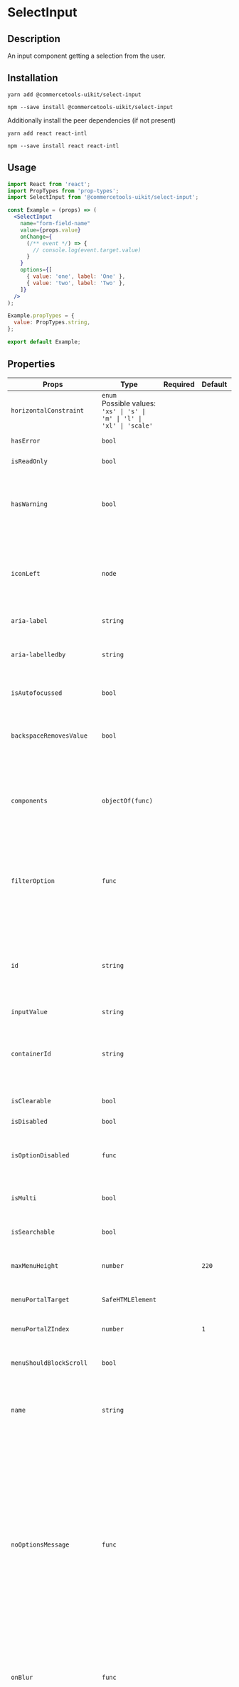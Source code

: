 <!-- THIS IS AN AUTOGENERATED FILE. DO NOT EDIT THIS FILE DIRECTLY. -->
<!-- This file is created by the `yarn generate-readme` script. -->

# SelectInput

## Description

An input component getting a selection from the user.

## Installation

```
yarn add @commercetools-uikit/select-input
```

```
npm --save install @commercetools-uikit/select-input
```

Additionally install the peer dependencies (if not present)

```
yarn add react react-intl
```

```
npm --save install react react-intl
```

## Usage

```jsx
import React from 'react';
import PropTypes from 'prop-types';
import SelectInput from '@commercetools-uikit/select-input';

const Example = (props) => (
  <SelectInput
    name="form-field-name"
    value={props.value}
    onChange={
      (/** event */) => {
        // console.log(event.target.value)
      }
    }
    options={[
      { value: 'one', label: 'One' },
      { value: 'two', label: 'Two' },
    ]}
  />
);

Example.propTypes = {
  value: PropTypes.string,
};

export default Example;
```

## Properties

| Props                              | Type                                                                         | Required | Default | Description                                                                                                                                                                                                                                                                                                                                   |
| ---------------------------------- | ---------------------------------------------------------------------------- | :------: | ------- | --------------------------------------------------------------------------------------------------------------------------------------------------------------------------------------------------------------------------------------------------------------------------------------------------------------------------------------------- |
| `horizontalConstraint`             | `enum`<br>Possible values:<br>`'xs' \| 's' \| 'm' \| 'l' \| 'xl' \| 'scale'` |          |         |                                                                                                                                                                                                                                                                                                                                               |
| `hasError`                         | `bool`                                                                       |          |         | Indicates that input has errors                                                                                                                                                                                                                                                                                                               |
| `isReadOnly`                       | `bool`                                                                       |          |         | Is the select read-only                                                                                                                                                                                                                                                                                                                       |
| `hasWarning`                       | `bool`                                                                       |          |         | Control to indicate on the input if there are selected values that are potentially invalid                                                                                                                                                                                                                                                    |
| `iconLeft`                         | `node`                                                                       |          |         | Icon to display on the left of the placeholder text and selected value. Has no effect when isMulti is enabled.                                                                                                                                                                                                                                |
| `aria-label`                       | `string`                                                                     |          |         | Aria label (for assistive tech)                                                                                                                                                                                                                                                                                                               |
| `aria-labelledby`                  | `string`                                                                     |          |         | HTML ID of an element that should be used as the label (for assistive tech)                                                                                                                                                                                                                                                                   |
| `isAutofocussed`                   | `bool`                                                                       |          |         | Focus the control when it is mounted                                                                                                                                                                                                                                                                                                          |
| `backspaceRemovesValue`            | `bool`                                                                       |          |         | Remove the currently focused option when the user presses backspace                                                                                                                                                                                                                                                                           |
| `components`                       | `objectOf(func)`                                                             |          |         | Map of components to overwrite the default ones, see what components you can override                                                                                                                                                                                                                                                         |
| `filterOption`                     | `func`                                                                       |          |         | Custom method to filter whether an option should be displayed in the menu<br /> Signature: `(option, rawInput) => boolean`                                                                                                                                                                                                                    |
| `id`                               | `string`                                                                     |          |         | Used as HTML id property. An id is generated automatically when not provided. This forwarded as react-select's "inputId"                                                                                                                                                                                                                      |
| `inputValue`                       | `string`                                                                     |          |         |                                                                                                                                                                                                                                                                                                                                               |
| `containerId`                      | `string`                                                                     |          |         | The id to set on the SelectContainer component This is forwarded as react-select's "id"                                                                                                                                                                                                                                                       |
| `isClearable`                      | `bool`                                                                       |          |         | Is the select value clearable                                                                                                                                                                                                                                                                                                                 |
| `isDisabled`                       | `bool`                                                                       |          |         | Is the select disabled                                                                                                                                                                                                                                                                                                                        |
| `isOptionDisabled`                 | `func`                                                                       |          |         | Override the built-in logic to detect whether an option is disabled                                                                                                                                                                                                                                                                           |
| `isMulti`                          | `bool`                                                                       |          |         | Support multiple selected options                                                                                                                                                                                                                                                                                                             |
| `isSearchable`                     | `bool`                                                                       |          |         | Whether to enable search functionality                                                                                                                                                                                                                                                                                                        |
| `maxMenuHeight`                    | `number`                                                                     |          | `220`   | Maximum height of the menu before scrolling                                                                                                                                                                                                                                                                                                   |
| `menuPortalTarget`                 | `SafeHTMLElement`                                                            |          |         | Dom element to portal the select menu to                                                                                                                                                                                                                                                                                                      |
| `menuPortalZIndex`                 | `number`                                                                     |          | `1`     | z-index value for the menu portal                                                                                                                                                                                                                                                                                                             |
| `menuShouldBlockScroll`            | `bool`                                                                       |          |         | whether the menu should block scroll while open                                                                                                                                                                                                                                                                                               |
| `name`                             | `string`                                                                     |          |         | Name of the HTML Input (optional - without this, no input will be rendered)                                                                                                                                                                                                                                                                   |
| `noOptionsMessage`                 | `func`                                                                       |          |         | Can be used to render a custom value when there are no options (either because of no search results, or all options have been used, or there were none in the first place). Gets called with { inputValue: String }.<br /> `inputValue` will be an empty string when no search text is present. <br /> Signature: `({ inputValue}) => string` |
| `onBlur`                           | `func`                                                                       |          |         | Handle blur events on the control<br /> Signature: `(event) => void`                                                                                                                                                                                                                                                                          |
| `onChange`                         | `func`                                                                       |          |         | Called with a fake event when value changes. The event's target.name will be the name supplied in props. The event's target.value will hold the value.<br/> The value will be the selected option, or an array of options in case isMulti is true. <br /> Signature: `(event) => void`                                                        |
| `onFocus`                          | `func`                                                                       |          |         | Handle focus events on the control<br /> Signature: `(event) => void`                                                                                                                                                                                                                                                                         |
| `onInputChange`                    | `func`                                                                       |          |         | Handle change events on the input<br /> Signature: `(newValue, actionMeta) => void`                                                                                                                                                                                                                                                           |
| `options`                          | `array`                                                                      |          |         | Array of options that populate the select menu                                                                                                                                                                                                                                                                                                |
| `options[]<shape>`                 | `object`                                                                     |          |         |                                                                                                                                                                                                                                                                                                                                               |
| `options[]<shape>.value`           | `string`                                                                     |    ✅    |         |                                                                                                                                                                                                                                                                                                                                               |
| `options[]<shape>.options`         | `array`                                                                      |          |         |                                                                                                                                                                                                                                                                                                                                               |
| `options[]<shape>.options[].value` | `string`                                                                     |    ✅    |         |                                                                                                                                                                                                                                                                                                                                               |
| `showOptionGroupDivider`           | `bool`                                                                       |          |         |                                                                                                                                                                                                                                                                                                                                               |
| `placeholder`                      | `string`                                                                     |          |         | Placeholder text for the select value                                                                                                                                                                                                                                                                                                         |
| `tabIndex`                         | `string`                                                                     |          |         | Sets the tabIndex attribute on the input                                                                                                                                                                                                                                                                                                      |
| `tabSelectsValue`                  | `bool`                                                                       |          |         | Select the currently focused option when the user presses tab                                                                                                                                                                                                                                                                                 |
| `value`                            | `custom`                                                                     |          |         | The value of the select; reflected by the selected option                                                                                                                                                                                                                                                                                     |

## `react-select` under the hood

This input is built on top of [`react-select`](https://github.com/JedWatson/react-select) v2.
It supports mostly same properties as `react-select`. Behaviour for some props was changed, and support for others was dropped.

In case you need one of the currently excluded props, feel free to open a PR adding them.

## `options`

The options support a `isDisabled` property which will render the option with a disabled style and will prevent users from selecting it.

## Static Properties

### `isTouched(touched)`

Expects to be called with an array or boolean.
Returns `true` when truthy.

## Components

It is possible to customize `SelectInput` by passing the `components` property.
`SelectInput` exports the default underlying components as static exports.

Components available as static exports are:

- `ClearIndicator`
- `Control`
- `DropdownIndicator`
- `DownChevron`
- `CrossIcon`
- `Group`
- `GroupHeading`
- `IndicatorsContainer`
- `IndicatorSeparator`
- `Input`
- `LoadingIndicator`
- `Menu`
- `MenuList`
- `MenuPortal`
- `LoadingMessage`
- `NoOptionsMessage`
- `MultiValue`
- `MultiValueContainer`
- `MultiValueLabel`
- `MultiValueRemove`
- `Option`
- `Placeholder`
- `SelectContainer`
- `SingleValue`
- `ValueContainer`

See the [official documentation](https://react-select.com/components) for more information about the props they receive.
